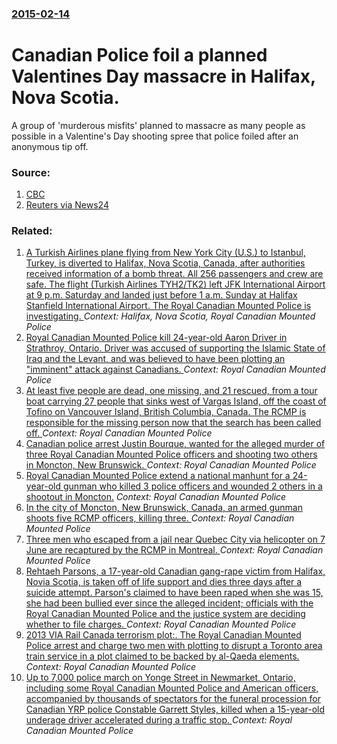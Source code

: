 ### [2015-02-14](/news/2015/02/14/index.md)

# Canadian Police foil a planned Valentines Day massacre in Halifax, Nova Scotia. 

A group of &#39;murderous misfits&#39; planned to massacre as many people as possible in a Valentine&#39;s Day shooting spree that police foiled after an anonymous tip off.


### Source:

1. [CBC](http://www.cbc.ca/news/canada/nova-scotia/randall-steven-shepherd-lindsay-kantha-souvannarath-charged-in-halifax-shooting-plot-1.2957685)
2. [Reuters via News24](http://www.news24.com/news24/World/News/Canadian-misfits-planned-Valentines-Day-massacre-20150214)

### Related:

1. [A Turkish Airlines plane flying from New York City (U.S.) to Istanbul, Turkey, is diverted to Halifax, Nova Scotia, Canada, after authorities received information of a bomb threat. All 256 passengers and crew are safe. The flight (Turkish Airlines TYH2/TK2) left JFK International Airport at 9 p.m. Saturday and landed just before 1 a.m. Sunday at Halifax Stanfield International Airport. The Royal Canadian Mounted Police is investigating. ](/news/2015/11/22/a-turkish-airlines-plane-flying-from-new-york-city-u-s-to-istanbul-turkey-is-diverted-to-halifax-nova-scotia-canada-after-authoritie.md) _Context: Halifax, Nova Scotia, Royal Canadian Mounted Police_
2. [Royal Canadian Mounted Police kill 24-year-old Aaron Driver in Strathroy, Ontario. Driver was accused of supporting the Islamic State of Iraq and the Levant, and was believed to have been plotting an "imminent" attack against Canadians. ](/news/2016/08/10/royal-canadian-mounted-police-kill-24-year-old-aaron-driver-in-strathroy-ontario-driver-was-accused-of-supporting-the-islamic-state-of-ira.md) _Context: Royal Canadian Mounted Police_
3. [At least five people are dead, one missing, and 21 rescued, from a tour boat carrying 27 people that sinks west of Vargas Island, off the coast of Tofino on Vancouver Island, British Columbia, Canada. The RCMP is responsible for the missing person now that the search has been called off. ](/news/2015/10/25/at-least-five-people-are-dead-one-missing-and-21-rescued-from-a-tour-boat-carrying-27-people-that-sinks-west-of-vargas-island-off-the-co.md) _Context: Royal Canadian Mounted Police_
4. [Canadian police arrest Justin Bourque, wanted for the alleged murder of three Royal Canadian Mounted Police officers and shooting two others in Moncton, New Brunswick. ](/news/2014/06/6/canadian-police-arrest-justin-bourque-wanted-for-the-alleged-murder-of-three-royal-canadian-mounted-police-officers-and-shooting-two-others.md) _Context: Royal Canadian Mounted Police_
5. [Royal Canadian Mounted Police extend a national manhunt for a 24-year-old gunman who killed 3 police officers and wounded 2 others in a shootout in Moncton.](/news/2014/06/5/royal-canadian-mounted-police-extend-a-national-manhunt-for-a-24-year-old-gunman-who-killed-3-police-officers-and-wounded-2-others-in-a-shoo.md) _Context: Royal Canadian Mounted Police_
6. [In the city of Moncton, New Brunswick, Canada, an armed gunman shoots five RCMP officers, killing three. ](/news/2014/06/4/in-the-city-of-moncton-new-brunswick-canada-an-armed-gunman-shoots-five-rcmp-officers-killing-three.md) _Context: Royal Canadian Mounted Police_
7. [Three men who escaped from a jail near Quebec City via helicopter on 7 June are recaptured by the RCMP in Montreal. ](/news/2014/06/22/three-men-who-escaped-from-a-jail-near-quebec-city-via-helicopter-on-7-june-are-recaptured-by-the-rcmp-in-montreal.md) _Context: Royal Canadian Mounted Police_
8. [Rehtaeh Parsons, a 17-year-old Canadian gang-rape victim from Halifax, Novia Scotia, is taken off of life support and dies three days after a suicide attempt. Parson's claimed to have been raped when she was 15, she had been bullied ever since the alleged incident; officials with the Royal Canadian Mounted Police and the justice system are deciding whether to file charges. ](/news/2013/04/7/rehtaeh-parsons-a-17-year-old-canadian-gang-rape-victim-from-halifax-novia-scotia-is-taken-off-of-life-support-and-dies-three-days-after.md) _Context: Royal Canadian Mounted Police_
9. [2013 VIA Rail Canada terrorism plot:. The Royal Canadian Mounted Police arrest and charge two men with plotting to disrupt a Toronto area train service in a plot claimed to be backed by al-Qaeda elements. ](/news/2013/04/22/2013-via-rail-canada-terrorism-plot-the-royal-canadian-mounted-police-arrest-and-charge-two-men-with-plotting-to-disrupt-a-toronto-area-tr.md) _Context: Royal Canadian Mounted Police_
10. [Up to 7,000 police march on Yonge Street in Newmarket, Ontario, including some Royal Canadian Mounted Police and American officers, accompanied by thousands of spectators for the funeral procession for Canadian YRP police Constable Garrett Styles, killed when a 15-year-old underage driver accelerated during a traffic stop. ](/news/2011/07/5/up-to-7-000-police-march-on-yonge-street-in-newmarket-ontario-including-some-royal-canadian-mounted-police-and-american-officers-accompan.md) _Context: Royal Canadian Mounted Police_
